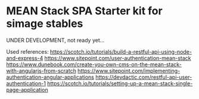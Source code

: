 # MEAN Stack SPA Starter kit for simage stables

UNDER DEVELOPMENT, not ready yet...

Used references:
https://scotch.io/tutorials/build-a-restful-api-using-node-and-express-4
https://www.sitepoint.com/user-authentication-mean-stack
https://www.dunebook.com/create-you-own-cms-on-the-mean-stack-with-angularjs-from-scratch
https://www.sitepoint.com/implementing-authentication-angular-applications
https://devdactic.com/restful-api-user-authentication-1
https://scotch.io/tutorials/setting-up-a-mean-stack-single-page-application